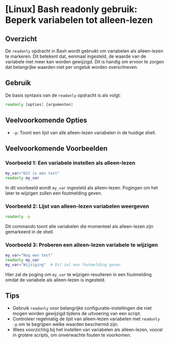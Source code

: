 # [Linux] Bash readonly gebruik: Beperk variabelen tot alleen-lezen

## Overzicht
De `readonly` opdracht in Bash wordt gebruikt om variabelen als alleen-lezen te markeren. Dit betekent dat, eenmaal ingesteld, de waarde van de variabele niet meer kan worden gewijzigd. Dit is handig om ervoor te zorgen dat belangrijke waarden niet per ongeluk worden overschreven.

## Gebruik
De basis syntaxis van de `readonly` opdracht is als volgt:

```bash
readonly [opties] [argumenten]
```

## Veelvoorkomende Opties
- `-p`: Toont een lijst van alle alleen-lezen variabelen in de huidige shell.

## Veelvoorkomende Voorbeelden

### Voorbeeld 1: Een variabele instellen als alleen-lezen
```bash
my_var="Dit is een test"
readonly my_var
```
In dit voorbeeld wordt `my_var` ingesteld als alleen-lezen. Pogingen om het later te wijzigen zullen een foutmelding geven.

### Voorbeeld 2: Lijst van alleen-lezen variabelen weergeven
```bash
readonly -p
```
Dit commando toont alle variabelen die momenteel als alleen-lezen zijn gemarkeerd in de shell.

### Voorbeeld 3: Proberen een alleen-lezen variabele te wijzigen
```bash
my_var="Nog een test"
readonly my_var
my_var="Wijziging"  # Dit zal een foutmelding geven
```
Hier zal de poging om `my_var` te wijzigen resulteren in een foutmelding omdat de variabele als alleen-lezen is ingesteld.

## Tips
- Gebruik `readonly` voor belangrijke configuratie-instellingen die niet mogen worden gewijzigd tijdens de uitvoering van een script.
- Controleer regelmatig de lijst van alleen-lezen variabelen met `readonly -p` om te begrijpen welke waarden beschermd zijn.
- Wees voorzichtig bij het instellen van variabelen als alleen-lezen, vooral in grotere scripts, om onverwachte fouten te voorkomen.